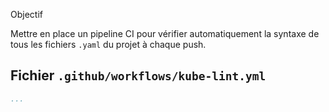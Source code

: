 Objectif

Mettre en place un pipeline CI pour vérifier automatiquement la syntaxe de tous les fichiers `.yaml` du projet à chaque push.

## Fichier `.github/workflows/kube-lint.yml`

```yaml
...


